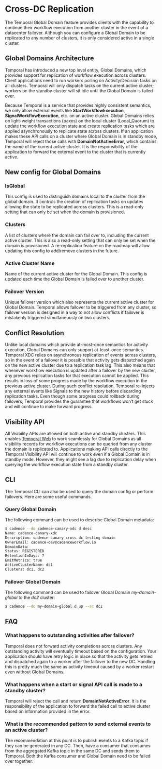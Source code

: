 # Cross-DC Replication
The Temporal Global Domain feature provides clients with the capability to continue their workflow execution from another
cluster in the event of a datacenter failover. Although you can configure a Global Domain to be replicated to any number of
clusters, it is only considered active in a single cluster.

## Global Domains Architecture
Temporal has introduced a new top level entity, Global Domains, which provides support for replication of workflow
execution across clusters. Client applications need to run workers polling on Activity/Decision tasks on all clusters.
Temporal will only dispatch tasks on the current active cluster; workers on the standby cluster will sit idle
until the Global Domain is failed over.

Because Temporal is a service that provides highly consistent semantics, we only allow external events like
**StartWorkflowExecution**, **SignalWorkflowExecution**, etc. on an active cluster. Global Domains relies on light-weight
transactions (paxos) on the local cluster (Local_Quorum) to update the workflow execution state and create replication
tasks which are applied asynchronously to replicate state across clusters. If an application makes these API calls on a
cluster where Global Domain is in standby mode, Temporal will reject those calls with **DomainNotActiveError**, which
contains the name of the current active cluster. It is the responsibility of the application to forward the external
event to the cluster that is currently active.

## New config for Global Domains

### IsGlobal
This config is used to distinguish domains local to the cluster from the global domain. It controls the creation of
replication tasks on updates allowing the state to be replicated across clusters. This is a read-only setting that can
only be set when the domain is provisioned.

### Clusters
A list of clusters where the domain can fail over to, including the current active cluster.
This is also a read-only setting that can only be set when the domain is provisioned. A re-replication feature on the
roadmap will allow updating this config to add/remove clusters in the future.

### Active Cluster Name
Name of the current active cluster for the Global Domain. This config is updated each time the Global Domain is failed over to
another cluster.

### Failover Version
Unique failover version which also represents the current active cluster for Global Domain. Temporal allows failover to
be triggered from any cluster, so failover version is designed in a way to not allow conflicts if failover is mistakenly
triggered simultaneously on two clusters.

## Conflict Resolution
Unlike local domains which provide at-most-once semantics for activity execution, Global Domains can only support at-least-once
semantics. Temporal XDC relies on asynchronous replication of events across clusters, so in the event of a failover
it is possible that activity gets dispatched again on the new active cluster due to a replication task lag. This also
means that whenever workflow execution is updated after a failover by the new cluster, any previous replication tasks
for that execution cannot be applied. This results in loss of some progress made by the workflow execution in the
previous active cluster. During such conflict resolution, Temporal re-injects any external events like Signals to the
new history before discarding replication tasks. Even though some progress could rollback during failovers, Temporal
provides the guarantee that workflows won’t get stuck and will continue to make forward progress.

## Visibility API
All Visibility APIs are allowed on both active and standby clusters. This enables
[Temporal Web](https://github.com/temporalio/temporal-web) to work seamlessly for Global Domains as all visibility records for
workflow executions can be queried from any cluster the domain is replicated to. Applications making API calls directly
to the Temporal Visibility API will continue to work even if a Global Domain is in standby mode. However, they might see
a lag due to replication delay when querying the workflow execution state from a standby cluster.

## CLI
The Temporal CLI can also be used to query the domain config or perform failovers. Here are some useful commands.

### Query Global Domain
The following command can be used to describe Global Domain metadata:

```bash
$ cadence --do cadence-canary-xdc d desc
Name: cadence-canary-xdc
Description: cadence canary cross dc testing domain
OwnerEmail: cadence-dev@cadenceworkflow.io
DomainData:
Status: REGISTERED
RetentionInDays: 7
EmitMetrics: true
ActiveClusterName: dc1
Clusters: dc1, dc2
```

### Failover Global Domain
The following command can be used to failover Global Domain *my-domain-global* to the *dc2* cluster:

```bash
$ cadence --do my-domain-global d up --ac dc2
```

## FAQ

### What happens to outstanding activities after failover?
Temporal does not forward activity completions across clusters. Any outstanding activity will eventually timeout based
on the configuration. Your application should have retry logic in place so that the activity gets retried and dispatched
again to a worker after the failover to the new DC. Handling this is pretty much the same as activity timeout caused by
a worker restart even without Global Domains.

### What happens when a start or signal API call is made to a standby cluster?
Temporal will reject the call and return **DomainNotActiveError**. It is the responsibility of the application to forward
the failed call to active cluster based on information provided in the error.

### What is the recommended pattern to send external events to an active cluster?
The recommendation at this point is to publish events to a Kafka topic if they can be generated in any DC.
Then, have a consumer that consumes from the aggregated Kafka topic in the same DC and sends them to Temporal. Both the
Kafka consumer and Global Domain need to be failed over together.
